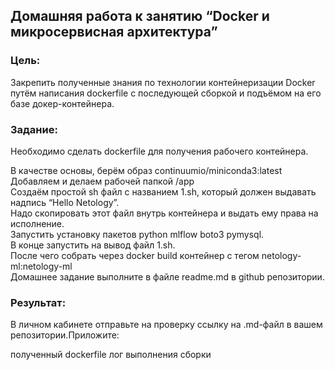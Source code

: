 ## Домашняя работа к занятию “Docker и микросервисная архитектура”
### Цель:
Закрепить полученные знания по технологии контейнеризации Docker путём написания dockerfile с последующей сборкой и подъёмом на его базе докер-контейнера.

### Задание:
Необходимо сделать dockerfile для получения рабочего контейнера.

В качестве основы, берём образ continuumio/miniconda3:latest  
Добавляем и делаем рабочей папкой /app  
Создаём простой sh файл с названием 1.sh, который должен выдавать надпись “Hello Netology”.  
Надо скопировать этот файл внутрь контейнера и выдать ему права на исполнение.  
Запустить установку пакетов python mlflow boto3 pymysql.  
В конце запустить на вывод файл 1.sh.  
После чего собрать через docker build контейнер с тегом netology-ml:netology-ml  
Домашнее задание выполните в файле readme.md в github репозитории.  

### Результат:
В личном кабинете отправьте на проверку ссылку на .md-файл в вашем репозитории.Приложите:

полученный dockerfile
лог выполнения сборки
